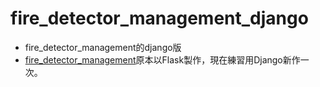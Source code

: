# fire_detector_management_django
* fire_detector_management的django版
* [fire_detector_management](https://github.com/smoker878/fire_detector_management)原本以Flask製作，現在練習用Django新作一次。